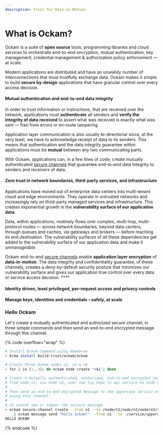 ```yaml
---
description: Trust for Data-in-Motion
---
```


# What is Ockam?

Ockam is a suite of **open source** tools, programming libraries and cloud services to orchestrate end-to-end encryption, mutual authentication, key management, credential management & authorization policy enforcement — at scale.

Modern applications are distributed and have an unwieldy number of interconnections that must trustfully exchange data. Ockam makes it simple to build **secure by-design** applications that have granular control over every access decision.

#### **Mutual authentication and end-to-end data integrity**

In order to trust information or instructions, that are received over the network, applications must **authenticate** all senders and **verify the integrity of data** **received** to assert what was received is exactly what was sent — free from errors or en-route tampering.

Application layer communication is also usually bi-directional since, at the very least, we have to acknowledge receipt of data to its senders. This means that authentication and the data integrity guarantee within applications must be **mutual** between any two communicating parts.

With Ockam, applications can, in a few lines of code, create mutually authenticated [secure channels](reference/secure-channels.md) that guarantee end-to-end data integrity to senders and receivers of data.

#### **Zero trust in network boundaries,** third-party services, and infrastructure

Applications have moved out of enterprise data centers into multi-tenant cloud and edge environments. They operate in untrusted networks and increasingly rely on third-party managed services and infrastructure. This creates exponential growth in the **vulnerability surface of our application data**.

Data, within applications, routinely flows over complex, multi-hop, multi-protocol routes — across network boundaries, beyond data centers, through queues and caches, via gateways and brokers — before reaching its end destination. The vulnerability surfaces of all these dependencies get added to the vulnerability surface of our application data and make it _unmanageable_.

Ockam end-to-end [secure channels](reference/secure-channels.md) enable **application layer encryption** of **data-in-motion**. The data integrity and confidentiality guarantee, of these channels, creates a deny-by-default security posture that minimizes our vulnerability surface and gives our application true control over every data or service access decision. ****&#x20;

#### Identity driven, least privileged, per-request access and privacy controls

#### Manage keys, identities and credentials – safely, at scale



### Hello Ockam

Let's create a mutually authenticated and authorized secure channel, in three simple commands and then send an end-to-end encrypted message through this channel.

{% code overflow="wrap" %}
```bash
# Install Ockam Command using Homebrew
> brew install build-trust/ockam/ockam

# Create three Ockam nodes n1, n2 & n3
> for i in {1..3}; do ockam node create "n$i"; done

# Create a mutually authenticated, authorized, end-to-end encrypted secure channel
# from node n1, via node n2, over two tcp hops to api service on node n3.
#
# Then send an end-to-end encrypted message to the uppercase service on n3,
# using this channel.
# 
# n2 cannot see or tamper the onroute message
> ockam secure-channel create --from n1 --to /node/n1/node/n2/node/n3/service/api
    | ockam message send "hello ockam!" --from n1 --to -/service/uppercase
HELLO OCKAM
```
{% endcode %}

